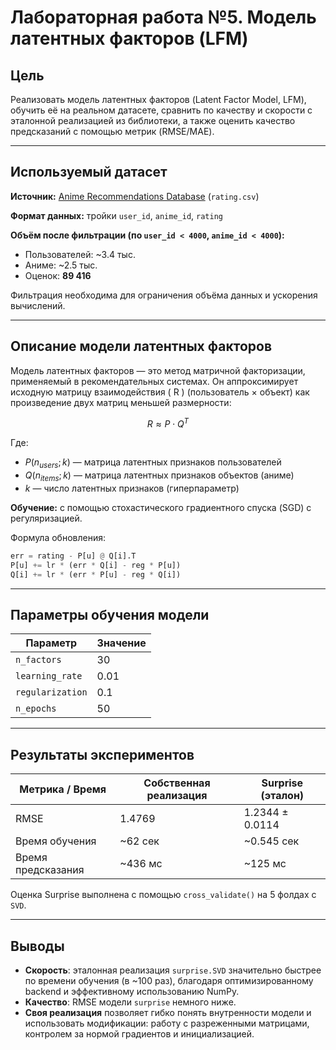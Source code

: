 # Лабораторная работа №5. Модель латентных факторов (LFM)

## Цель

Реализовать модель латентных факторов (Latent Factor Model, LFM), обучить её на реальном датасете, сравнить по качеству и скорости с эталонной реализацией из библиотеки, а также оценить качество предсказаний с помощью метрик (RMSE/MAE).

---

## Используемый датасет

**Источник:** [Anime Recommendations Database](https://www.kaggle.com/datasets/CooperUnion/anime-recommendations-database) (`rating.csv`)

**Формат данных:** тройки `user_id`, `anime_id`, `rating`

**Объём после фильтрации (по `user_id < 4000`, `anime_id < 4000`):**
- Пользователей: ~3.4 тыс.
- Аниме: ~2.5 тыс.
- Оценок: **89 416**

Фильтрация необходима для ограничения объёма данных и ускорения вычислений.

---

## Описание модели латентных факторов

Модель латентных факторов — это метод матричной факторизации, применяемый в рекомендательных системах. Он аппроксимирует исходную матрицу взаимодействия \( R \) (пользователь × объект) как произведение двух матриц меньшей размерности:

$$R \approx P \cdot Q^T$$

Где:
- $P (n_{users}; k)$ — матрица латентных признаков пользователей
- $Q (n_{items}; k)$ — матрица латентных признаков объектов (аниме)
- $k$ — число латентных признаков (гиперпараметр)

**Обучение:** с помощью стохастического градиентного спуска (SGD) с регуляризацией.

Формула обновления:
```python
err = rating - P[u] @ Q[i].T
P[u] += lr * (err * Q[i] - reg * P[u])
Q[i] += lr * (err * P[u] - reg * Q[i])
````

---

## Параметры обучения модели

| Параметр         | Значение |
| ---------------- | -------- |
| `n_factors`      | 30       |
| `learning_rate`  | 0.01     |
| `regularization` | 0.1      |
| `n_epochs`       | 50       |

---

## Результаты экспериментов

| Метрика / Время    | Собственная реализация | Surprise (эталон) |
| ------------------ | ---------------------- | ----------------- |
| RMSE               | 1.4769                 | 1.2344 ± 0.0114   |
| Время обучения     | \~62 сек               | \~0.545 сек       |
| Время предсказания | \~436 мс               | \~125 мс          |

Оценка Surprise выполнена с помощью `cross_validate()` на 5 фолдах с `SVD`.

---

## Выводы

* **Скорость**: эталонная реализация `surprise.SVD` значительно быстрее по времени обучения (в \~100 раз), благодаря оптимизированному backend и эффективному использованию NumPy.
* **Качество**: RMSE модели `surprise` немного ниже.
* **Своя реализация** позволяет гибко понять внутренности модели и использовать модификации: работу с разреженными матрицами, контролем за нормой градиентов и инициализацией.
